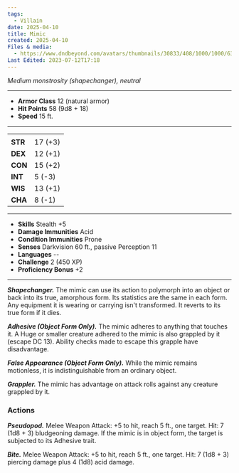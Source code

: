 ```yaml
---
tags:
  - Villain
date: 2025-04-10
title: Mimic
created: 2025-04-10
Files & media:
  - https://www.dndbeyond.com/avatars/thumbnails/30833/408/1000/1000/638063863232165584.png
Last Edited: 2023-07-12T17:18
---
```








  

_Medium monstrosity (shapechanger), neutral_

---

- **Armor Class** 12 (natural armor)
- **Hit Points** 58 (9d8 + 18)
- **Speed** 15 ft.

---

|   |   |
|---|---|
|||
|**STR**|17 (+3)|
|**DEX**|12 (+1)|
|**CON**|15 (+2)|
|**INT**|5 (-3)|
|**WIS**|13 (+1)|
|**CHA**|8 (-1)|

---

- **Skills** Stealth +5
- **Damage Immunities** Acid
- **Condition Immunities** Prone
- **Senses** Darkvision 60 ft., passive Perception 11
- **Languages** --
- **Challenge** 2 (450 XP)
- **Proficiency Bonus** +2

---

_**Shapechanger.**_ The mimic can use its action to polymorph into an object or back into its true, amorphous form. Its statistics are the same in each form. Any equipment it is wearing or carrying isn't transformed. It reverts to its true form if it dies.

_**Adhesive (Object Form Only).**_ The mimic adheres to anything that touches it. A Huge or smaller creature adhered to the mimic is also grappled by it (escape DC 13). Ability checks made to escape this grapple have disadvantage.

_**False Appearance (Object Form Only).**_ While the mimic remains motionless, it is indistinguishable from an ordinary object.

_**Grappler.**_ The mimic has advantage on attack rolls against any creature grappled by it.

### Actions

_**Pseudopod.**_ Melee Weapon Attack: +5 to hit, reach 5 ft., one target. Hit: 7 (1d8 + 3) bludgeoning damage. If the mimic is in object form, the target is subjected to its Adhesive trait.

_**Bite.**_ Melee Weapon Attack: +5 to hit, reach 5 ft., one target. Hit: 7 (1d8 + 3) piercing damage plus 4 (1d8) acid damage.